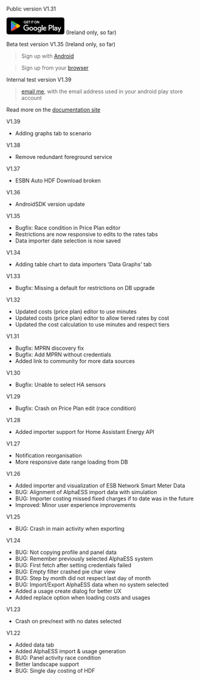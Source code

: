 Public version V1.31

[![GetIt](./images/getItOnGooglePlay.png)](https://play.google.com/store/apps/details?id=com.tfcode.comparetout) (Ireland only, so far)

Beta test version V1.35 (Ireland only, so far)
> Sign up with [Android](https://play.google.com/store/apps/details?id=com.tfcode.comparetout) 

> Sign up from your [browser](https://play.google.com/apps/testing/com.tfcode.comparetout)

Internal test version V1.39 
> [email me](mailto:tonysfreecode@gmail.com?subject=AlphaTest), with the email address used in your android play store account

Read more on the [documentation site](https://github.com/Tonyslogic/comparetout-doc)

V1.39

* Adding graphs tab to scenario

V1.38

* Remove redundant foreground service

V1.37

* ESBN Auto HDF Download broken

V1.36

* AndroidSDK version update

V1.35

* Bugfix: Race condition in Price Plan editor
* Restrictions are now responsive to edits to the rates tabs
* Data importer date selection is now saved

V1.34

* Adding table chart to data importers 'Data Graphs' tab

V1.33

* Bugfix: Missing a default for restrictions on DB upgrade

V1.32

* Updated costs (price plan) editor to use minutes
* Updated costs (price plan) editor to allow tiered rates by cost
* Updated the cost calculation to use minutes and respect tiers

V1.31

* Bugfix: MPRN discovery fix
* Bugfix: Add MPRN without credentials
* Added link to community for more data sources

V1.30

* Bugfix: Unable to select HA sensors

V1.29

* Bugfix: Crash on Price Plan edit (race condition)

V1.28

* Added importer support for Home Assistant Energy API

V1.27

* Notification reorganisation
* More responsive date range loading from DB

V1.26

* Added importer and visualization of ESB Network Smart Meter Data
* BUG: Alignment of AlphaESS import data with simulation
* BUG: Importer costing missed fixed charges if to date was in the future
* Improved: Minor user experience improvements

V1.25

* BUG: Crash in main activity when exporting

V1.24

* BUG: Not copying profile and panel data
* BUG: Remember previously selected AlphaESS system
* BUG: First fetch after setting credentials failed
* BUG: Empty filter crashed pie char view
* BUG: Step by month did not respect last day of month
* BUG: Import/Export AlphaESS data when no system selected
* Added a usage create dialog for better UX
* Added replace option when loading costs and usages

V1.23

* Crash on prev/next with no dates selected

V1.22

* Added data tab
* Added AlphaESS import & usage generation
* BUG: Panel activity race condition
* Better landscape support
* BUG: Single day costing of HDF
